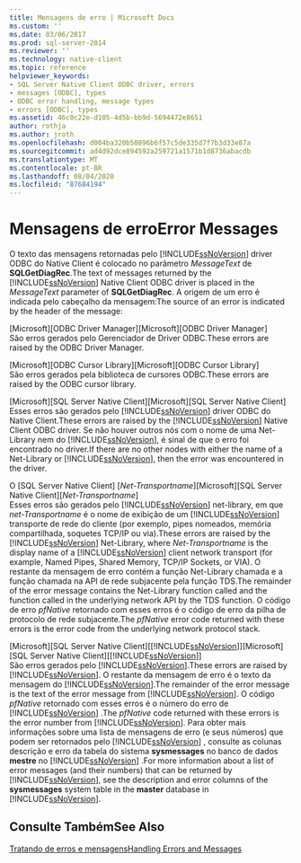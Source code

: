 ```yaml
---
title: Mensagens de erro | Microsoft Docs
ms.custom: ''
ms.date: 03/06/2017
ms.prod: sql-server-2014
ms.reviewer: ''
ms.technology: native-client
ms.topic: reference
helpviewer_keywords:
- SQL Server Native Client ODBC driver, errors
- messages [ODBC], types
- ODBC error handling, message types
- errors [ODBC], types
ms.assetid: 46c0c22e-d105-4d5b-bb9d-5694472e8651
author: rothja
ms.author: jroth
ms.openlocfilehash: d004ba320b50896b6f57c5de335d7f7b3d33e87a
ms.sourcegitcommit: ad4d92dce894592a259721a1571b1d8736abacdb
ms.translationtype: MT
ms.contentlocale: pt-BR
ms.lasthandoff: 08/04/2020
ms.locfileid: "87684194"
---
```

# <a name="error-messages"></a><span data-ttu-id="6295a-102">Mensagens de erro</span><span class="sxs-lookup"><span data-stu-id="6295a-102">Error Messages</span></span>
  <span data-ttu-id="6295a-103">O texto das mensagens retornadas pelo [!INCLUDE[ssNoVersion](../../includes/ssnoversion-md.md)] driver ODBC do Native Client é colocado no parâmetro *MessageText* de **SQLGetDiagRec**.</span><span class="sxs-lookup"><span data-stu-id="6295a-103">The text of messages returned by the [!INCLUDE[ssNoVersion](../../includes/ssnoversion-md.md)] Native Client ODBC driver is placed in the *MessageText* parameter of **SQLGetDiagRec**.</span></span> <span data-ttu-id="6295a-104">A origem de um erro é indicada pelo cabeçalho da mensagem:</span><span class="sxs-lookup"><span data-stu-id="6295a-104">The source of an error is indicated by the header of the message:</span></span>  
  
 <span data-ttu-id="6295a-105">[Microsoft][ODBC Driver Manager]</span><span class="sxs-lookup"><span data-stu-id="6295a-105">[Microsoft][ODBC Driver Manager]</span></span>  
 <span data-ttu-id="6295a-106">São erros gerados pelo Gerenciador de Driver ODBC.</span><span class="sxs-lookup"><span data-stu-id="6295a-106">These errors are raised by the ODBC Driver Manager.</span></span>  
  
 <span data-ttu-id="6295a-107">[Microsoft][ODBC Cursor Library]</span><span class="sxs-lookup"><span data-stu-id="6295a-107">[Microsoft][ODBC Cursor Library]</span></span>  
 <span data-ttu-id="6295a-108">São erros gerados pela biblioteca de cursores ODBC.</span><span class="sxs-lookup"><span data-stu-id="6295a-108">These errors are raised by the ODBC cursor library.</span></span>  
  
 <span data-ttu-id="6295a-109">[Microsoft][SQL Server Native Client]</span><span class="sxs-lookup"><span data-stu-id="6295a-109">[Microsoft][SQL Server Native Client]</span></span>  
 <span data-ttu-id="6295a-110">Esses erros são gerados pelo [!INCLUDE[ssNoVersion](../../includes/ssnoversion-md.md)] driver ODBC do Native Client.</span><span class="sxs-lookup"><span data-stu-id="6295a-110">These errors are raised by the [!INCLUDE[ssNoVersion](../../includes/ssnoversion-md.md)] Native Client ODBC driver.</span></span> <span data-ttu-id="6295a-111">Se não houver outros nós com o nome de uma Net-Library nem do [!INCLUDE[ssNoVersion](../../includes/ssnoversion-md.md)], é sinal de que o erro foi encontrado no driver.</span><span class="sxs-lookup"><span data-stu-id="6295a-111">If there are no other nodes with either the name of a Net-Library or [!INCLUDE[ssNoVersion](../../includes/ssnoversion-md.md)], then the error was encountered in the driver.</span></span>  
  
 <span data-ttu-id="6295a-112">O [SQL Server Native Client] [*Net-Transportname*]</span><span class="sxs-lookup"><span data-stu-id="6295a-112">[Microsoft][SQL Server Native Client][*Net-Transportname*]</span></span>  
 <span data-ttu-id="6295a-113">Esses erros são gerados pelo [!INCLUDE[ssNoVersion](../../includes/ssnoversion-md.md)] net-library, em que *net-Transportname* é o nome de exibição de um [!INCLUDE[ssNoVersion](../../includes/ssnoversion-md.md)] transporte de rede do cliente (por exemplo, pipes nomeados, memória compartilhada, soquetes TCP/IP ou via).</span><span class="sxs-lookup"><span data-stu-id="6295a-113">These errors are raised by the [!INCLUDE[ssNoVersion](../../includes/ssnoversion-md.md)] Net-Library, where *Net-Transportname* is the display name of a [!INCLUDE[ssNoVersion](../../includes/ssnoversion-md.md)] client network transport (for example, Named Pipes, Shared Memory, TCP/IP Sockets, or VIA).</span></span> <span data-ttu-id="6295a-114">O restante da mensagem de erro contém a função Net-Library chamada e a função chamada na API de rede subjacente pela função TDS.</span><span class="sxs-lookup"><span data-stu-id="6295a-114">The remainder of the error message contains the Net-Library function called and the function called in the underlying network API by the TDS function.</span></span> <span data-ttu-id="6295a-115">O código de erro *pfNative* retornado com esses erros é o código de erro da pilha de protocolo de rede subjacente.</span><span class="sxs-lookup"><span data-stu-id="6295a-115">The *pfNative* error code returned with these errors is the error code from the underlying network protocol stack.</span></span>  
  
 <span data-ttu-id="6295a-116">[Microsoft][SQL Server Native Client][[!INCLUDE[ssNoVersion](../../includes/ssnoversion-md.md)]]</span><span class="sxs-lookup"><span data-stu-id="6295a-116">[Microsoft][SQL Server Native Client][[!INCLUDE[ssNoVersion](../../includes/ssnoversion-md.md)]]</span></span>  
 <span data-ttu-id="6295a-117">São erros gerados pelo [!INCLUDE[ssNoVersion](../../includes/ssnoversion-md.md)].</span><span class="sxs-lookup"><span data-stu-id="6295a-117">These errors are raised by [!INCLUDE[ssNoVersion](../../includes/ssnoversion-md.md)].</span></span> <span data-ttu-id="6295a-118">O restante da mensagem de erro é o texto da mensagem do [!INCLUDE[ssNoVersion](../../includes/ssnoversion-md.md)].</span><span class="sxs-lookup"><span data-stu-id="6295a-118">The remainder of the error message is the text of the error message from [!INCLUDE[ssNoVersion](../../includes/ssnoversion-md.md)].</span></span> <span data-ttu-id="6295a-119">O código *pfNative* retornado com esses erros é o número do erro de [!INCLUDE[ssNoVersion](../../includes/ssnoversion-md.md)] .</span><span class="sxs-lookup"><span data-stu-id="6295a-119">The *pfNative* code returned with these errors is the error number from [!INCLUDE[ssNoVersion](../../includes/ssnoversion-md.md)].</span></span> <span data-ttu-id="6295a-120">Para obter mais informações sobre uma lista de mensagens de erro (e seus números) que podem ser retornados pelo [!INCLUDE[ssNoVersion](../../includes/ssnoversion-md.md)] , consulte as colunas descrição e erro da tabela do sistema **sysmessages** no banco de dados **mestre** no [!INCLUDE[ssNoVersion](../../includes/ssnoversion-md.md)] .</span><span class="sxs-lookup"><span data-stu-id="6295a-120">For more information about a list of error messages (and their numbers) that can be returned by [!INCLUDE[ssNoVersion](../../includes/ssnoversion-md.md)], see the description and error columns of the **sysmessages** system table in the **master** database in [!INCLUDE[ssNoVersion](../../includes/ssnoversion-md.md)].</span></span>  
  
## <a name="see-also"></a><span data-ttu-id="6295a-121">Consulte Também</span><span class="sxs-lookup"><span data-stu-id="6295a-121">See Also</span></span>  
 [<span data-ttu-id="6295a-122">Tratando de erros e mensagens</span><span class="sxs-lookup"><span data-stu-id="6295a-122">Handling Errors and Messages</span></span>](handling-errors-and-messages.md)  
  
  
